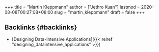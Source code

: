 +++
title = "Martin Kleppmann"
author = ["Jethro Kuan"]
lastmod = 2020-03-08T00:27:08+08:00
slug = "martin_kleppmann"
draft = false
+++

## Backlinks {#backlinks}

-   [Designing Data-Intensive Applications]({{< relref "designing_dataintensive_applications" >}})
